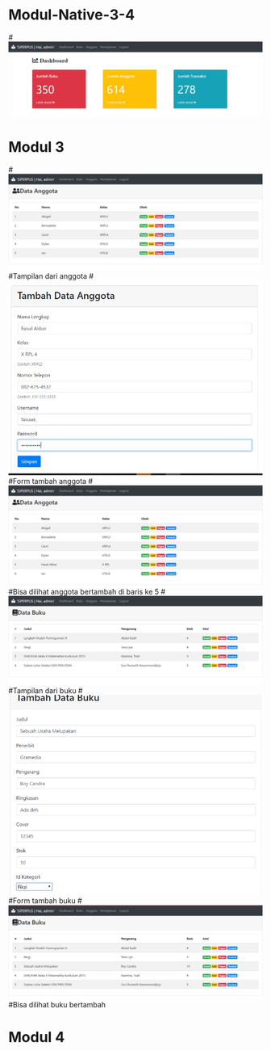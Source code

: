 # Modul-Native-3-4
#![AltText](https://github.com/natasyaadelia/Modul-Native-3-4/blob/master/awal.JPG)
# Modul 3
#![AltText](https://github.com/natasyaadelia/Modul-Native-3-4/blob/master/anggota.JPG)
#Tampilan dari anggota
#![AltText](https://github.com/natasyaadelia/Modul-Native-3-4/blob/master/tambah.JPG)
#Form tambah anggota
#![AltText](https://github.com/natasyaadelia/Modul-Native-3-4/blob/master/jadi.JPG)
#Bisa dilihat anggota bertambah di baris ke 5
#![AltText](https://github.com/natasyaadelia/Modul-Native-3-4/blob/master/buku.JPG)
#Tampilan dari buku
#![AltText](https://github.com/natasyaadelia/Modul-Native-3-4/blob/master/tambah%20buku.JPG)
#Form tambah buku
#![AltText](https://github.com/natasyaadelia/Modul-Native-3-4/blob/master/jadi%20buku.JPG)
#Bisa dilihat buku bertambah
# Modul 4
